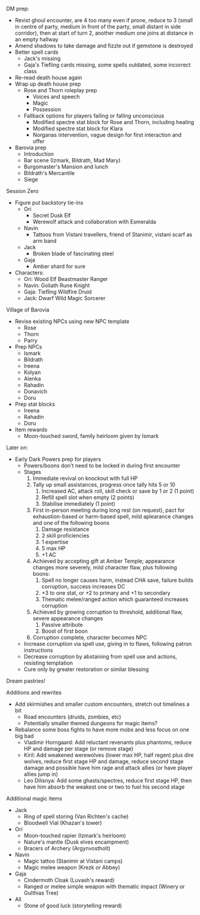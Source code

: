DM prep:
- Revist ghoul encounter, are 4 too many even if prone, reduce to 3 (small in centre of party, medium in front of the party, small distant in side corridor), then at start of turn 2, another medium one joins at distance in an empty hallway
- Amend shadows to take damage and fizzle out if gemstone is destroyed
- Better spell cards
	- Jack's missing
	- Gaja's Tiefling cards missing, some spells outdated, some incorrect class
- Re-read death house again
- Wrap up death house prep
	- Rose and Thorn roleplay prep
		- Voices and speech
		- Magic
		- Possession
	- Fallback options for players failing or falling unconscious
		- Modified spectre stat block for Rose and Thorn, including healing
		- Modified spectre stat block for Klara
		- Norganas intervention, vague design for first interaction and offer
- Barovia prep
	- Introduction
	- Bar scene (Izmark, Bildrath, Mad Mary)
	- Burgomaster's Mansion and lunch
	- Bildrath's Mercantile
	- Siege

Session Zero
- Figure put backstory tie-ins
	- Ori
		- Secret Dusk Elf
		- Werewolf attack and collaboration with Esmeralda
	- Navin
		- Tattoos from Vistani travellers, friend of Stanimir, vistani scarf as arm band
	- Jack
		- Broken blade of fascinating steel
	- Gaja
		- Amber shard for sure
- Characters:
	- Ori: Wood Elf Beastmaster Ranger
	- Navin: Goliath Rune Knight
	- Gaja: Tiefling Wildfire Druid
	- Jack: Dwarf Wild Magic Sorcerer

Village of Barovia
- Revise existing NPCs using new NPC template
	- Rose
	- Thorn
	- Parry
- Prep NPCs
	- Ismark
	- Bildrath
	- Ireena
	- Kolyan
	- Alenka
	- Rahadin
	- Donavich
	- Doru
- Prep stat blocks
	- Ireena
	- Rahadin
	- Doru
- Item rewards
	- Moon-touched sword, family heirloom given by Ismark

Later on:
- Early Dark Powers prep for players
	- Powers/boons don't need to be locked in during first encounter
	- Stages
		1. Immediate revival on knockout with full HP
		2. Tally up small assistances, progress once tally hits 5 or 10
			1. Increased AC, attack roll, skill check or save by 1 or 2 (1 point)
			2. Refill spell slot when empty (2 points)
			3. Stabilise immediately (1 point)
		3. First in-person meeting during long rest (on request), pact for exhaustion-based or harm-based spell, mild aplearance changes and one of the following boons
			1. Damage resistance
			2. 2 skill proficiencies
			3. 1 expertise
			4. 5 max HP
			5. +1 AC
		4. Achieved by accepting gift at Amber Temple; appearance changes more severely, mild character flaw, plus following boons:
			1. Spell no longer causes harm, instead CHA save, failure builds corruption, success increases DC
			2. +3 to one stat, or +2 to primary and +1 to secondary
			3. Thematic melee/ranged action which guaranteed increases corruption
		5. Achieved by growing corruption to threshold, additional flaw, severe appearance changes
			1. Passive attribute
			2. Boost of first boon
		6. Corruption complete, character becomes NPC
	- Increase corruption via spell use, giving in to flaws, following patron instructions
	- Decrease corruption by abstaining from spell use and actions, resisting temptation
	- Cure only by greater restoration or similar blessing

Dream pastries!

Additions and rewrites
- Add skirmishes and smaller custom encounters, stretch out timelines a bit
	- Road encounters (druids, zombies, etc)
	- Potentially smaller themed dungeons for magic items?
- Rebalance some boss fights to have more mobs and less focus on one big bad
	- Vladimir Horngaard: Add reluctant revenants plus phantoms, reduce HP and damage per stage (or remove stage)
	- Kiril: Add weakened werewolves (lower max HP, half regen) plus dire wolves, reduce first stage HP and damage, reduce second stage damage and possible have him rage and attack allies (or have player allies jump in)
	- Leo Dilisnya: Add some ghasts/spectres, reduce first stage HP, then have him absorb the weakest one or two to fuel his second stage

Additional magic items
- Jack
	- Ring of spell storing (Van Richten's cache)
	- Bloodwell Vial (Khazan's tower)
- Ori
	- Moon-touched rapier (Izmark's heirloom)
	- Nature's mantle (Dusk elves encampment)
	- Bracers of Archery (Argynvostholt)
- Navin
	- Magic tattoo (Stanimir at Vistani camps)
	- Magic melee weapon (Krezk or Abbey)
- Gaja
	- Cindermoth Cloak (Luvash's reward)
	- Ranged or melee simple weapon with thematic impact (Winery or Gulthias Tree)
- All
	- Stone of good luck (storytelling reward)